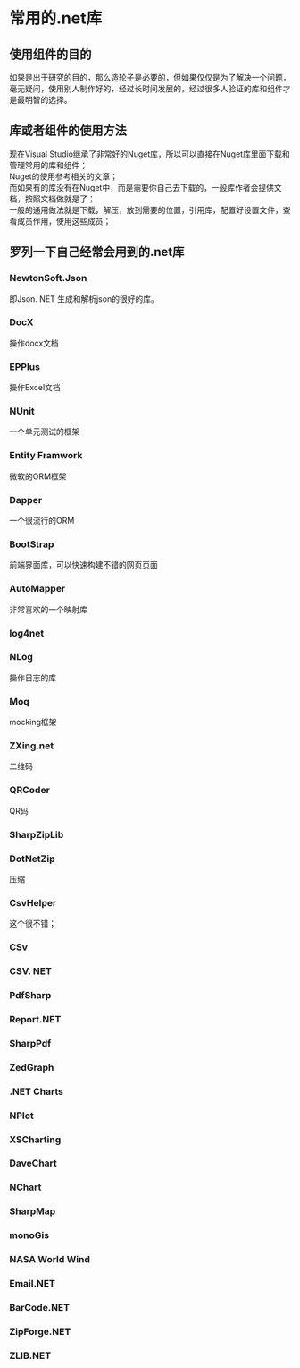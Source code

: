 # 常用的.net库
## 使用组件的目的
如果是出于研究的目的，那么造轮子是必要的，但如果仅仅是为了解决一个问题，毫无疑问，使用别人制作好的，经过长时间发展的，经过很多人验证的库和组件才是最明智的选择。
## 库或者组件的使用方法
现在Visual Studio继承了非常好的Nuget库，所以可以直接在Nuget库里面下载和管理常用的库和组件；  
Nuget的使用参考相关的文章；  
而如果有的库没有在Nuget中，而是需要你自己去下载的，一般库作者会提供文档，按照文档做就是了；  
一般的通用做法就是下载，解压，放到需要的位置，引用库，配置好设置文件，查看成员作用，使用这些成员；  
## 罗列一下自己经常会用到的.net库
### NewtonSoft.Json
即Json. NET 生成和解析json的很好的库。
### DocX 
操作docx文档
### EPPlus
操作Excel文档
### NUnit 
一个单元测试的框架
### Entity Framwork
微软的ORM框架
### Dapper
一个很流行的ORM
### BootStrap
前端界面库，可以快速构建不错的网页页面
### AutoMapper
非常喜欢的一个映射库
### log4net
### NLog
操作日志的库
### Moq
mocking框架
### ZXing.net
二维码
### QRCoder
QR码
### SharpZipLib
### DotNetZip
压缩
### CsvHelper
这个很不错；
### CSv
### CSV. NET

### PdfSharp
### Report.NET
### SharpPdf
### ZedGraph
### .NET Charts
### NPlot
### XSCharting
### DaveChart
### NChart
### SharpMap
### monoGis
### NASA World Wind 


### Email.NET
### BarCode.NET
### ZipForge.NET
### ZLIB.NET